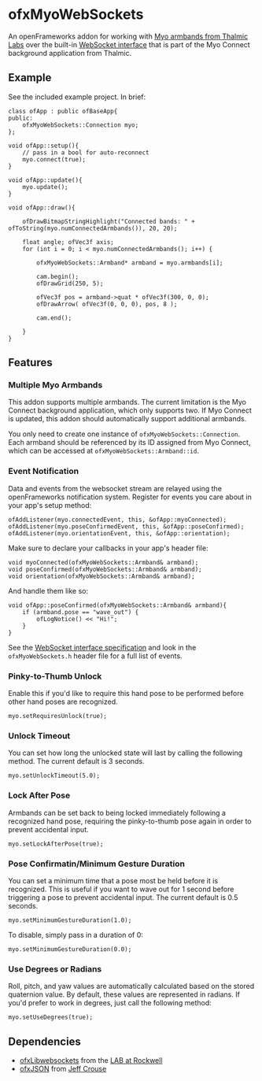 # ofxMyoWebSockets

An openFrameworks addon for working with [Myo armbands from Thalmic Labs](https://www.thalmic.com/en/myo/) over the built-in [WebSocket interface](https://developer.thalmic.com/forums/topic/534/) that is part of the Myo Connect background application from Thalmic.

## Example
See the included example project. In brief:

	class ofApp : public ofBaseApp{
	public:
		ofxMyoWebSockets::Connection myo;
	};

	void ofApp::setup(){
		// pass in a bool for auto-reconnect
		myo.connect(true);
	}
	
	void ofApp::update(){
		myo.update();
	}
	
	void ofApp::draw(){
	
		ofDrawBitmapStringHighlight("Connected bands: " + ofToString(myo.numConnectedArmbands()), 20, 20);
	
		float angle; ofVec3f axis;
		for (int i = 0; i < myo.numConnectedArmbands(); i++) {
	
			ofxMyoWebSockets::Armband* armband = myo.armbands[i];
	
			cam.begin();
			ofDrawGrid(250, 5);
	
			ofVec3f pos = armband->quat * ofVec3f(300, 0, 0);
			ofDrawArrow( ofVec3f(0, 0, 0), pos, 8 );
	
			cam.end();
	
		}
	}

## Features

### Multiple Myo Armbands
This addon supports multiple armbands. The current limitation is the Myo Connect background application, which only supports two. If Myo Connect is updated, this addon should automatically support additional armbands.

You only need to create one instance of `ofxMyoWebSockets::Connection`. Each armband should be referenced by its ID assigned from Myo Connect, which can be accessed at `ofxMyoWebSockets::Armband::id`.

### Event Notification
Data and events from the websocket stream are relayed using the openFrameworks notification system. Register for events you care about in your app's setup method:

	ofAddListener(myo.connectedEvent, this, &ofApp::myoConnected);
	ofAddListener(myo.poseConfirmedEvent, this, &ofApp::poseConfirmed);
	ofAddListener(myo.orientationEvent, this, &ofApp::orientation);

Make sure to declare your callbacks in your app's header file:

	void myoConnected(ofxMyoWebSockets::Armband& armband);
	void poseConfirmed(ofxMyoWebSockets::Armband& armband);
	void orientation(ofxMyoWebSockets::Armband& armband);

And handle them like so:

	void ofApp::poseConfirmed(ofxMyoWebSockets::Armband& armband){
		if (armband.pose == "wave_out") {
			ofLogNotice() << "Hi!";
		}
	}

See the [WebSocket interface specification](https://developer.thalmic.com/forums/topic/534/) and look in the `ofxMyoWebSockets.h` header file for a full list of events.

### Pinky-to-Thumb Unlock
Enable this if you'd like to require this hand pose to be performed before other hand poses are recognized.

	myo.setRequiresUnlock(true);

### Unlock Timeout
You can set how long the unlocked state will last by calling the following method. The current default is 3 seconds.

	myo.setUnlockTimeout(5.0);

### Lock After Pose
Armbands can be set back to being locked immediately following a recognized hand pose, requiring the pinky-to-thumb pose again in order to prevent accidental input.

	myo.setLockAfterPose(true);

### Pose Confirmatin/Minimum Gesture Duration
You can set a minimum time that a pose most be held before it is recognized. This is useful if you want to wave out for 1 second before triggering a pose to prevent accidental input. The current default is 0.5 seconds.

	myo.setMinimumGestureDuration(1.0);

To disable, simply pass in a duration of 0:

	myo.setMinimumGestureDuration(0.0);

### Use Degrees or Radians
Roll, pitch, and yaw values are automatically calculated based on the stored quaternion value. By default, these values are represented in radians. If you'd prefer to work in degrees, just call the following method:

	myo.setUseDegrees(true);

## Dependencies

- [ofxLibwebsockets](https://github.com/labatrockwell/ofxLibwebsockets) from the [LAB at Rockwell](https://github.com/labatrockwell)
- [ofxJSON](https://github.com/jefftimesten/ofxJSON) from [Jeff Crouse](https://github.com/jefftimesten)
